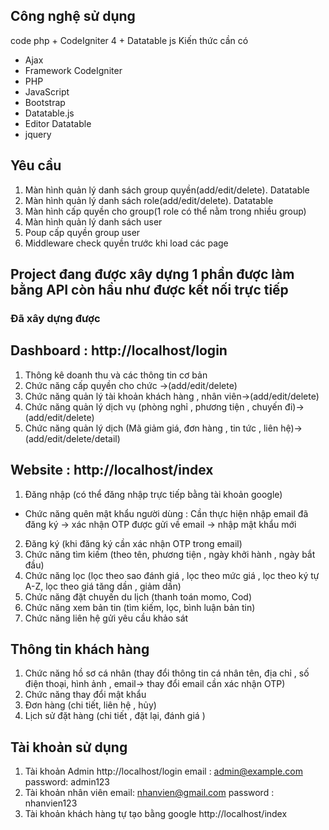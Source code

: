 ## Công nghệ sử dụng 
code php + CodeIgniter 4 + Datatable js
Kiến thức cần có
- Ajax
- Framework CodeIgniter 
- PHP
- JavaScript
- Bootstrap
- Datatable.js
- Editor Datatable
- jquery

## Yêu cầu 
1. Màn hình quản lý danh sách group quyền(add/edit/delete). Datatable
2. Màn hình quản lý danh sách role(add/edit/delete). Datatable
3. Màn hình cấp quyền cho group(1 role có thể nằm trong nhiều group)
4. Màn hình quản lý danh sách user
5. Poup cấp quyền group user
6. Middleware check quyền trước khi load các page

## Project đang được xây dựng 1 phần được làm bằng API còn hầu như được kết nối trực tiếp

### Đã xây dựng được
## Dashboard : http://localhost/login
1. Thông kê doanh thu và các thông tin cơ bản 
2. Chức năng cấp quyền cho chức ->(add/edit/delete)
3. Chức năng quản lý tài khoản khách hàng , nhân viên->(add/edit/delete)
4. Chức năng quản lý dịch vụ (phòng nghỉ , phương tiện , chuyến đi)->(add/edit/delete)
5. Chức năng quản lý dịch (Mã giảm giá, đơn hàng , tin tức , liên hệ)->(add/edit/delete/detail)
## Website : http://localhost/index
1. Đăng nhập (có thể đăng nhập trực tiếp bằng tài khoản google)
- Chức năng quên mật khẩu người dùng : Cần thực hiện nhập email đã đăng ký -> xác nhận OTP được gửi về email -> nhập mật khẩu mới
2. Đăng ký (khi đăng ký cần xác nhận OTP trong email)
3. Chức năng tìm kiếm (theo tên, phương tiện , ngày khởi hành , ngày bắt đầu)
4. Chức năng lọc (lọc theo sao đánh giá , lọc theo mức giá , lọc theo ký tự A-Z, lọc theo giá tăng dần , giảm dần)
5. Chức năng đặt chuyến du lịch (thanh toán momo, Cod)
6. Chức năng xem bản tin (tìm kiếm, lọc, bình luận bản tin)
7. Chức năng liên hệ gửi yêu cầu khảo sát
## Thông tin khách hàng 
1. Chức năng hồ sơ cá nhân (thay đổi thông tin cá nhân tên, địa chỉ , số điện thoại, hình ảnh , email-> thay đổi email cần xác nhận OTP) 
2. Chức năng thay đổi mật khẩu 
3. Đơn hàng (chi tiết, liên hệ , hủy)
4. Lịch sử đặt hàng (chi tiết , đặt lại, đánh giá )

## Tài khoản sử dụng 
1. Tài khoản Admin   http://localhost/login
email : admin@example.com
password: admin123
2. Tài khoản nhân viên
email: nhanvien@gmail.com
password : nhanvien123
3. Tài khoản khách hàng tự tạo bằng google http://localhost/index
